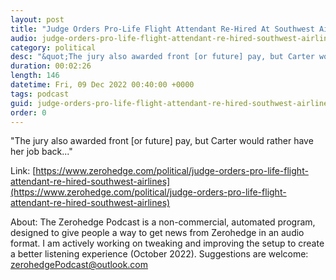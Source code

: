 ```yaml
---
layout: post
title: "Judge Orders Pro-Life Flight Attendant Re-Hired At Southwest Airlines"
audio: judge-orders-pro-life-flight-attendant-re-hired-southwest-airlines-0
category: political
desc: "&quot;The jury also awarded front [or future] pay, but Carter would rather have her job back...&quot;"
duration: 00:02:26
length: 146
datetime: Fri, 09 Dec 2022 00:40:00 +0000
tags: podcast
guid: judge-orders-pro-life-flight-attendant-re-hired-southwest-airlines-0
order: 0
---
```

&quot;The jury also awarded front [or future] pay, but Carter would rather have her job back...&quot;

Link: [https://www.zerohedge.com/political/judge-orders-pro-life-flight-attendant-re-hired-southwest-airlines](https://www.zerohedge.com/political/judge-orders-pro-life-flight-attendant-re-hired-southwest-airlines)

About: The Zerohedge Podcast is a non-commercial, automated program, designed to give people a way to get news from Zerohedge in an audio format.  I am actively working on tweaking and improving the setup to create a better listening experience (October 2022).  Suggestions are welcome: [zerohedgePodcast@outlook.com](mailto:zerohedgePodcast@outlook.com)